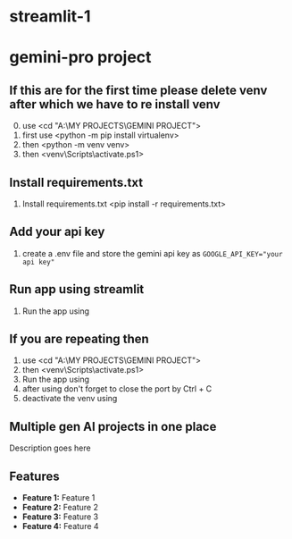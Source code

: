# streamlit-1

# gemini-pro project 
## If this are for the first time please delete venv after which we have to re install venv
0. use <cd "A:\MY PROJECTS\GEMINI PROJECT">
1. first use  <python -m pip install virtualenv>
2. then <python -m venv venv>
3. then <venv\Scripts\activate.ps1>

## Install requirements.txt 
1. Install requirements.txt <pip install -r requirements.txt>

## Add your api key
1. create a .env file and store the gemini api key as `GOOGLE_API_KEY="your api key"`

## Run app using streamlit
1. Run the app using <streamlit run app.py>

## If you are repeating then
1. use <cd "A:\MY PROJECTS\GEMINI PROJECT">
2. then <venv\Scripts\activate.ps1>
3. Run the app using <streamlit run app.py>
4. after using don't forget to close the port by Ctrl + C 
5. deactivate the venv using <deactivate>

## Multiple gen AI projects in one place
Description goes here
## Features
- **Feature 1:** Feature 1
- **Feature 2:** Feature 2
- **Feature 3:** Feature 3
- **Feature 4:** Feature 4
